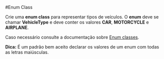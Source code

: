 #Enum Class

Crie uma **enum class** para representar tipos de veículos.
O **enum** deve se chamar **VehicleType** e deve conter os valores **CAR**, **MOTORCYCLE** e **AIRPLANE**.

Caso necessário consulte a documentação sobre [Enum classes](https://kotlinlang.org/docs/enum-classes.html).

**Dica:** É um padrão bem aceito declarar os valores de um enum com todas as letras maiúsculas.